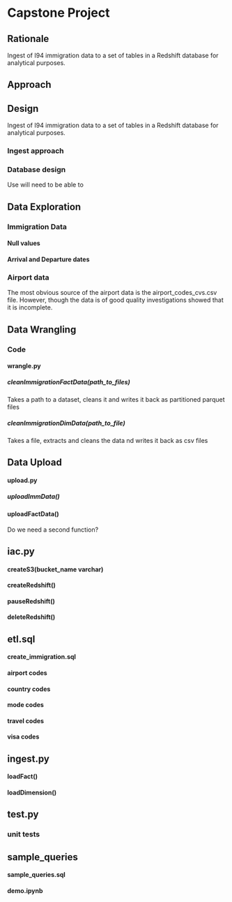 # Capstone Project

## Rationale

Ingest of I94 immigration data to a set of tables in a Redshift database for analytical purposes.

## Approach

## Design

Ingest of I94 immigration data to a set of tables in a Redshift database for analytical purposes.

### Ingest approach

### Database design

Use will need to be able to 

## Data Exploration

### Immigration Data

#### Null values
#### Arrival and Departure dates

### Airport data

The most obvious source of the airport data is the airport_codes_cvs.csv file.  However, though the data is of good quality investigations showed that it is incomplete.

## Data Wrangling

### Code

#### wrangle.py

##### cleanImmigrationFactData(path_to_files)
Takes a path to a dataset, cleans it and writes it back as partitioned parquet files
##### cleanImmigrationDimData(path_to_file)
Takes a file, extracts and cleans the data nd writes it back as csv files

## Data Upload
#### upload.py
##### uploadImmData()


#### uploadFactData()
Do we need a second function?

## iac.py
#### createS3(bucket_name varchar)

#### createRedshift()

#### pauseRedshift()

#### deleteRedshift()

## etl.sql
#### create_immigration.sql
#### airport codes
#### country codes
#### mode codes
#### travel codes
#### visa codes

## ingest.py
#### loadFact()

#### loadDimension()

## test.py
### unit tests

## sample_queries

#### sample_queries.sql

#### demo.ipynb
